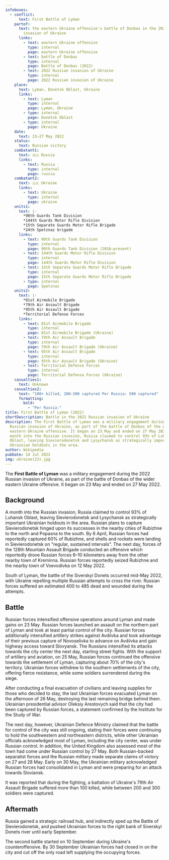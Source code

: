 ```yaml
---
infoboxes:
  - conflict:
      text: First Battle of Lyman
    partof:
      text: the eastern Ukraine offensive's battle of Donbas in the 2022 Russian
        invasion of Ukraine
      links:
        - text: eastern Ukraine offensive
          type: internal
          page: eastern Ukraine offensive
        - text: battle of Donbas
          type: internal
          page: Battle of Donbas (2022)
        - text: 2022 Russian invasion of Ukraine
          type: internal
          page: 2022 Russian invasion of Ukraine
    place:
      text: Lyman, Donetsk Oblast, Ukraine
      links:
        - text: Lyman
          type: internal
          page: Lyman, Ukraine
        - type: internal
          page: Donetsk Oblast
        - type: internal
          page: Ukraine
    date:
      text: 23–27 May 2022
    status:
      text: Russian victory
    combatant1:
      text: 🇷🇺 Russia
      links:
        - text: Russia
          type: internal
          page: russia
    combatant2:
      text: 🇺🇦 Ukraine
      links:
        - text: Ukraine
          type: internal
          page: ukraine
    units1:
      text: |-
        *90th Guards Tank Division 
        *144th Guards Motor Rifle Division 
        *15th Separate Guards Motor Rifle Brigade 
        *24th Spetznaz brigade
      links:
        - text: 90th Guards Tank Division
          type: internal
          page: 90th Guards Tank Division (2016–present)
        - text: 144th Guards Motor Rifle Division
          type: internal
          page: 144th Guards Motor Rifle Division
        - text: 15th Separate Guards Motor Rifle Brigade
          type: internal
          page: 15th Separate Guards Motor Rifle Brigade
        - type: internal
          page: Spetznaz
    units2:
      text: |-
        *81st Airmobile Brigade 
        *79th Air Assault Brigade 
        *95th Air Assault Brigade 
        *Territorial Defense Forces
      links:
        - text: 81st Airmobile Brigade
          type: internal
          page: 81st Airmobile Brigade (Ukraine)
        - text: 79th Air Assault Brigade
          type: internal
          page: 79th Air Assault Brigade (Ukraine)
        - text: 95th Air Assault Brigade
          type: internal
          page: 95th Air Assault Brigade (Ukraine)
        - text: Territorial Defense Forces
          type: internal
          page: Territorial Defense Forces (Ukraine)
    casualties1:
      text: Unknown
    casualties2:
      text: "100+ killed, 200–300 captured Per Russia: 500 captured"
      formatting:
        bold:
          - "Per Russia:"
title: First Battle of Lyman (2022)
shortDescription: Battle in the 2022 Russian invasion of Ukraine
description: The First Battle of Lyman was a military engagement during the 2022
  Russian invasion of Ukraine, as part of the battle of Donbas of the wider
  eastern Ukraine offensive. It began on 23 May and ended on 27 May 2022. A
  month into the Russian invasion, Russia claimed to control 93% of Luhansk
  Oblast, leaving Sievierodonetsk and Lysychansk as strategically important
  Ukrainian holdouts in the area.
author: Wikipedia
pubDate: 14 Jul 2022
img: ukraine(23).jpg
---
```


The **First Battle of Lyman** was a military engagement during the 2022 Russian invasion of Ukraine, as part of the battle of Donbas of the wider eastern Ukraine offensive. It began on 23 May and ended on 27 May 2022.

## Background

A month into the Russian invasion, Russia claimed to control 93% of Luhansk Oblast, leaving Sievierodonetsk and Lysychansk as strategically important Ukrainian holdouts in the area. Russian plans to capture Sievierodonetsk hinged upon its successes in the nearby cities of Rubizhne to the north and Popasna to the south. By 6 April, Russian forces had reportedly captured 60% of Rubizhne, and shells and rockets were landing in Sievierodonetsk on "regular, sustained intervals". The next day, forces of the 128th Mountain Assault Brigade conducted an offensive which reportedly drove Russian forces 6–10 kilometers away from the other nearby town of Kreminna. Russian forces reportedly seized Rubizhne and the nearby town of Voevodivka on 12 May 2022.

South of Lyman, the battle of the Siverskyi Donets occurred mid-May 2022, with Ukraine repelling multiple Russian attempts to cross the river. Russian forces suffered an estimated 400 to 485 dead and wounded during the attempts.

## Battle

Russian forces intensified offensive operations around Lyman and made gains on 23 May. Russian forces launched an assault on the northern part of Lyman and took at least partial control of the city. Russian forces additionally intensified artillery strikes against Avdiivka and took advantage of their previous capture of Novoselivka to advance on Avdiivka and gain highway access toward Slovyansk. The Russians intensified its attacks towards the city center the next day, starting street fights. With the support of artillery and aviation, on 25 May, Russian forces continued the offensive towards the settlement of Lyman, capturing about 70% of the city's territory. Ukrainian forces withdrew to the southern settlements of the city, offering fierce resistance, while some soldiers surrendered during the siege.

After conducting a final evacuation of civilians and leaving supplies for those who decided to stay, the last Ukrainian forces evacuated Lyman on the afternoon of 26 May, destroying the last remaining bridge behind them. Ukrainian presidential advisor Oleksiy Arestovych said that the city had been captured by Russian forces, a statement confirmed by the Institute for the Study of War.

The next day, however, Ukrainian Defence Ministry claimed that the battle for control of the city was still ongoing, stating their forces were continuing to hold the southwestern and northeastern districts, while other Ukrainian officials acknowledged most of Lyman, including the city center, was under Russian control. In addition, the United Kingdom also assessed most of the town had come under Russian control by 27 May. Both Russian-backed separatist forces and the Russian military made separate claims of victory on 27 and 28 May. Early on 30 May, the Ukrainian military acknowledged Russian forces had consolidated in Lyman and were preparing for an attack towards Sloviansk.

It was reported that during the fighting, a battalion of Ukraine's 79th Air Assault Brigade suffered more than 100 killed, while between 200 and 300 soldiers were captured.

## Aftermath

Russia gained a strategic railroad hub, and indirectly sped up the Battle of Sievierodonetsk, and pushed Ukrainian forces to the right bank of Siverskyi Donets river until early September.

The second battle started on 10 September during Ukraine's counteroffensive. By 30 September Ukrainian forces had closed in on the city and cut off the only road left supplying the occupying forces.


